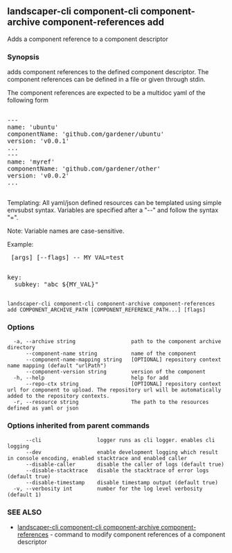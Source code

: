 ## landscaper-cli component-cli component-archive component-references add

Adds a component reference to a component descriptor

### Synopsis


adds component references to the defined component descriptor.
The component references can be defined in a file or given through stdin.

The component references are expected to be a multidoc yaml of the following form

<pre>

---
name: 'ubuntu'
componentName: 'github.com/gardener/ubuntu'
version: 'v0.0.1'
...
---
name: 'myref'
componentName: 'github.com/gardener/other'
version: 'v0.0.2'
...

</pre>


Templating:
All yaml/json defined resources can be templated using simple envsubst syntax.
Variables are specified after a "--" and follow the syntax "<name>=<value>".

Note: Variable names are case-sensitive.

Example:
<pre>
<command> [args] [--flags] -- MY_VAL=test
</pre>

<pre>

key:
  subkey: "abc ${MY_VAL}"

</pre>




```
landscaper-cli component-cli component-archive component-references add COMPONENT_ARCHIVE_PATH [COMPONENT_REFERENCE_PATH...] [flags]
```

### Options

```
  -a, --archive string                  path to the component archive directory
      --component-name string           name of the component
      --component-name-mapping string   [OPTIONAL] repository context name mapping (default "urlPath")
      --component-version string        version of the component
  -h, --help                            help for add
      --repo-ctx string                 [OPTIONAL] repository context url for component to upload. The repository url will be automatically added to the repository contexts.
  -r, --resource string                 The path to the resources defined as yaml or json
```

### Options inherited from parent commands

```
      --cli                  logger runs as cli logger. enables cli logging
      --dev                  enable development logging which result in console encoding, enabled stacktrace and enabled caller
      --disable-caller       disable the caller of logs (default true)
      --disable-stacktrace   disable the stacktrace of error logs (default true)
      --disable-timestamp    disable timestamp output (default true)
  -v, --verbosity int        number for the log level verbosity (default 1)
```

### SEE ALSO

* [landscaper-cli component-cli component-archive component-references](landscaper-cli_component-cli_component-archive_component-references.md)	 - command to modify component references of a component descriptor

